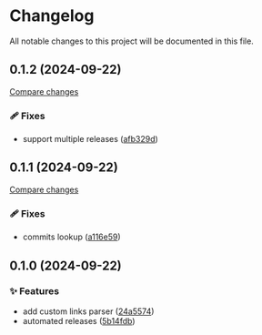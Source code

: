 <!-- header -->
# Changelog

All notable changes to this project will be documented in this file.

<!-- version:0.1.2 -->
## 0.1.2 (2024-09-22)

[Compare changes](https://github.com/Wroud/foundation/compare/git-v0.1.1...git-v0.1.2)

### 🩹 Fixes

- support multiple releases ([afb329d](https://github.com/Wroud/foundation/commit/afb329d))

<!-- version:0.1.1 -->
## 0.1.1 (2024-09-22)

[Compare changes](https://github.com/Wroud/foundation/compare/git-v0.1.0...git-v0.1.1)

### 🩹 Fixes

- commits lookup ([a116e59](https://github.com/Wroud/foundation/commit/a116e59))

<!-- version:0.1.0 -->
## 0.1.0 (2024-09-22)

### ✨ Features

- add custom links parser ([24a5574](https://github.com/Wroud/foundation/commit/24a5574))
- automated releases ([5b14fdb](https://github.com/Wroud/foundation/commit/5b14fdb))

